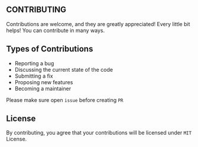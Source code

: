 ## CONTRIBUTING
Contributions are welcome, and they are greatly appreciated! Every little bit helps! You can contribute in many ways.

## Types of Contributions 
-   Reporting a bug
-   Discussing the current state of the code
-   Submitting a fix
-   Proposing new features
-   Becoming a maintainer

Please make sure open `issue` before creating `PR`

## License
By contributing, you agree that your contributions will be licensed under `MIT` License.